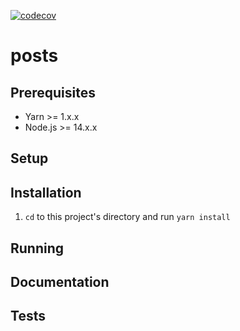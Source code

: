 [![codecov](https://codecov.io/gh/sudo-kaizen/posts/branch/main/graph/badge.svg?token=GSbO3lR9fX)](https://codecov.io/gh/sudo-kaizen/posts)

# posts

<!-- TODO: Add description -->

## Prerequisites

- Yarn >= 1.x.x
- Node.js >= 14.x.x

<!-- TODO: Add others -->

## Setup

<!-- gen jwt keys with npm script -->

## Installation

1. `cd` to this project's directory and run `yarn install`

## Running

## Documentation

## Tests
